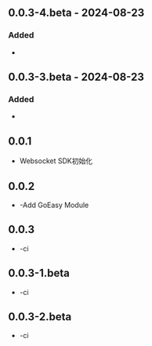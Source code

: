 ## 0.0.3-4.beta - 2024-08-23

### Added

- 
## 0.0.3-3.beta - 2024-08-23

### Added

- 
## 0.0.1

* Websocket SDK初始化

## 0.0.2

* -Add GoEasy Module

## 0.0.3

* -ci

## 0.0.3-1.beta

* -ci

## 0.0.3-2.beta

* -ci